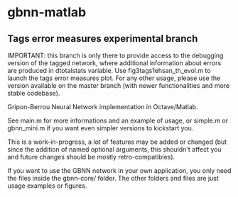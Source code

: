 gbnn-matlab
===========

Tags error measures experimental branch
------------------------------------------------------------
IMPORTANT: this branch is only there to provide access to the debugging version of the tagged network, where additional information about errors are produced in dtotalstats variable. Use fig3tags1ehsan_th_evol.m to launch the tags error measures plot. For any other usage, please use the version available on the master branch (with newer functionalities and more stable codebase).

Gripon-Berrou Neural Network implementation in Octave/Matlab.

See main.m for more informations and an example of usage, or simple.m or gbnn_mini.m if you want even simpler versions to kickstart you.

This is a work-in-progress, a lot of features may be added or changed (but since the addition of named optional arguments, this shouldn't affect you and future changes should be mostly retro-compatibles).

If you want to use the GBNN network in your own application, you only need the files inside the gbnn-core/ folder. The other folders and files are just usage examples or figures.
